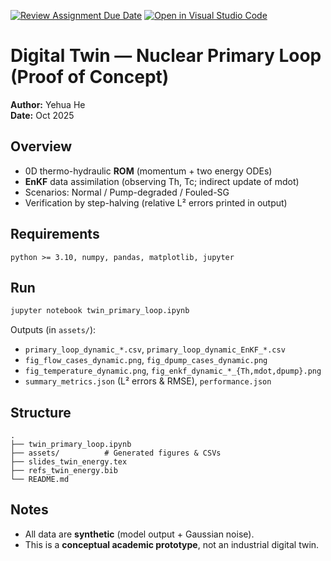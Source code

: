 [![Review Assignment Due Date](https://classroom.github.com/assets/deadline-readme-button-22041afd0340ce965d47ae6ef1cefeee28c7c493a6346c4f15d667ab976d596c.svg)](https://classroom.github.com/a/xr5yUfuE)
[![Open in Visual Studio Code](https://classroom.github.com/assets/open-in-vscode-2e0aaae1b6195c2367325f4f02e2d04e9abb55f0b24a779b69b11b9e10269abc.svg)](https://classroom.github.com/online_ide?assignment_repo_id=20891870&assignment_repo_type=AssignmentRepo)

# Digital Twin — Nuclear Primary Loop (Proof of Concept)

**Author:** Yehua He  
**Date:** Oct 2025

## Overview
- 0D thermo-hydraulic **ROM** (momentum + two energy ODEs)  
- **EnKF** data assimilation (observing Th, Tc; indirect update of mdot)  
- Scenarios: Normal / Pump-degraded / Fouled-SG  
- Verification by step-halving (relative L² errors printed in output)

## Requirements
`python >= 3.10, numpy, pandas, matplotlib, jupyter`

## Run
```bash
jupyter notebook twin_primary_loop.ipynb
````

Outputs (in `assets/`):

* `primary_loop_dynamic_*.csv`, `primary_loop_dynamic_EnKF_*.csv`
* `fig_flow_cases_dynamic.png`, `fig_dpump_cases_dynamic.png`
* `fig_temperature_dynamic.png`, `fig_enkf_dynamic_*_{Th,mdot,dpump}.png`
* `summary_metrics.json` (L² errors & RMSE), `performance.json`

## Structure

```
.
├── twin_primary_loop.ipynb
├── assets/          # Generated figures & CSVs
├── slides_twin_energy.tex
├── refs_twin_energy.bib
└── README.md
```

## Notes

* All data are **synthetic** (model output + Gaussian noise).
* This is a **conceptual academic prototype**, not an industrial digital twin.